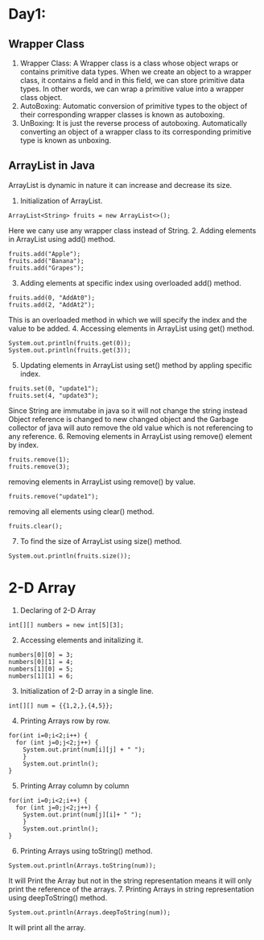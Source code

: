 # Day1:

## Wrapper Class
1. Wrapper Class: A Wrapper class is a class whose object wraps or contains primitive data types. When we create an object to a wrapper class, it contains a field and in this field, we can store primitive data types. In other words, we can wrap a primitive value into a wrapper class object.
2. AutoBoxing: Automatic conversion of primitive types to the object of their corresponding wrapper classes is known as autoboxing.
3. UnBoxing:  It is just the reverse process of autoboxing. Automatically converting an object of a wrapper class to its corresponding primitive type is known as unboxing.

## ArrayList in Java
ArrayList is dynamic in nature it can increase and decrease its size.

1. Initialization of ArrayList.
```
ArrayList<String> fruits = new ArrayList<>();
```
Here we cany use any wrapper class instead of String.
2. Adding elements in ArrayList using add() method.
```
fruits.add("Apple");
fruits.add("Banana");
fruits.add("Grapes");
```
3. Adding elements at specific index using overloaded add() method.
```
fruits.add(0, "AddAt0");
fruits.add(2, "AddAt2");
```
This is an overloaded method in which we will specify the index and the value to be added.
4. Accessing elements in ArrayList using get() method.
```
System.out.println(fruits.get(0));
System.out.println(fruits.get(3));
```
5. Updating elements in ArrayList using set() method by appling specific index.
```
fruits.set(0, "update1");
fruits.set(4, "update3");
```
Since String are immutabe in java so it will not change the string instead Object reference is changed to new changed object and the Garbage collector of java will auto remove the old value which is not referencing to any reference.
6. Removing elements in ArrayList using remove() element by index.
```
fruits.remove(1);
fruits.remove(3);
```
removing elements in ArrayList using remove() by value.
```
fruits.remove("update1");
```
removing all elements using clear() method.
```
fruits.clear();
```
7. To find the size of ArrayList using size() method.
```
System.out.println(fruits.size());
```

# 2-D Array

1. Declaring of 2-D Array
```
int[][] numbers = new int[5][3];
```
2. Accessing elements and initalizing it.
```
numbers[0][0] = 3;
numbers[0][1] = 4;
numbers[1][0] = 5;
numbers[1][1] = 6;
```
3. Initialization of 2-D array in a single line.
```
int[][] num = {{1,2,},{4,5}};
```
4. Printing Arrays row by row.
```
for(int i=0;i<2;i++) {
  for (int j=0;j<2;j++) {
    System.out.print(num[i][j] + " ");
	}
	System.out.println();
}
```
5. Printing Array column by column
```
for(int i=0;i<2;i++) {
  for (int j=0;j<2;j++) {
    System.out.print(num[j][i]+ " ");
	}
	System.out.println();
}
```
6. Printing Arrays using toString() method.
```
System.out.println(Arrays.toString(num));
```
It will Print the Array but not in the string representation means it will only print the reference of the arrays.
7. Printing Arrays in string representation using deepToString() method.
```
System.out.println(Arrays.deepToString(num));
```
It will print all the array.
